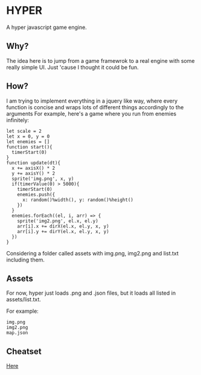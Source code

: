 # HYPER
A hyper javascript game engine.

## Why?
The idea here is to jump from a game framewrok to a real engine with some really simple UI. Just 'cause I thought it could be fun.

## How?
I am trying to implement everything in a jquery like way, where every function is concise and wraps lots of different things accordingly to the arguments
For example, here's a game where you run from enemies infinitely:

  ````
  let scale = 2
  let x = 0, y = 0
  let enemies = []
  function start(){
    timerStart(0)
  }
  function update(dt){
    x += axisX() * 2
    y += axisY() * 2
    sprite('img.png', x, y)
    if(timerValue(0) > 5000){
      timerStart(0)
      enemies.push({
        x: random()%width(), y: random()%height()
      })
    }
    enemies.forEach((el, i, arr) => {
      sprite('img2.png', el.x, el.y)
      arr[i].x += dirX(el.x, el.y, x, y)
      arr[i].y += dirY(el.x, el.y, x, y)
    })
  }
  ````
  
  Considering a folder called assets with img.png, img2.png and list.txt including them.
  
## Assets
For now, hyper just loads .png and .json files, but it loads all listed in assets/list.txt.

For example:
  
  ````
  img.png
  img2.png
  map.json
  ````

## Cheatset
[Here](htmlpreview.github.io/?https://github.com/MarkChase3/hyper/blob/main/cheatset.html)
